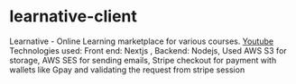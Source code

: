 # learnative-client
Learnative - Online Learning marketplace for various courses.
[Youtube](https://www.youtube.com/watch?v=GL18q2Fd-dw)
Technologies used: 
Front end: Nextjs , Backend: Nodejs,
Used AWS S3 for storage, AWS SES for sending emails, Stripe checkout for payment with wallets like Gpay and validating the request from stripe session 
